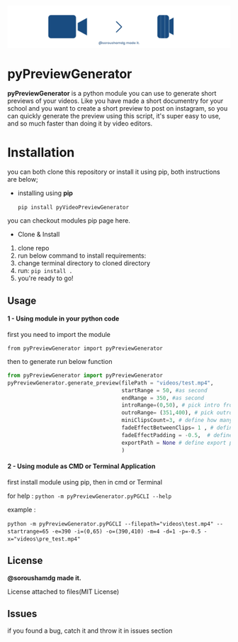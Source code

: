 ![header_image](https://github.com/soroushamdg/pyVideoPreviewGenerator/raw/master/header.jpg)

# pyPreviewGenerator
**pyPreviewGenerator** is a python module you can use to generate short previews of your videos. Like you have made a short documentry for your school and you want to create a short preview to post on instagram, so you can quickly generate the preview using this script, it's super easy to use, and so much faster than doing it by video editors.


# Installation

you can both clone this repository or install it using pip, both instructions are below;
- installing using **pip**

    `pip install pyVideoPreviewGenerator`

you can checkout modules pip page here.

- Clone & Install
1. clone repo
2. run below command to install requirements:
3. change terminal directory to cloned directory
4. run: `pip install .`
5. you're ready to go!

## Usage
#### 1 - Using module in your python code
first you need to import the module

    from pyPreviewGenerator import pyPreviewGenerator
then to generate run below function

```python
from pyPreviewGenerator import pyPreviewGenerator
pyPreviewGenerator.generate_preview(filePath = "videos/test.mp4",   
                                    startRange = 50, #as second   
                                    endRange = 350, #as second   
                                    introRange=(0,50), # pick intro from 0 to 60 seconds of input video as intro - default = None   
                                    outroRange= (351,400), # pick outro from 351 to 400 seconds of input video as outro - default = None  
                                    miniClipsCount=3, # define how many parts your video split into - default = 3   
                                    fadeEffectBetweenClips= 1 , # define fade effect duration for between scenes as seconds - default = 1  
                                    fadeEffectPadding = -0.5,  # define padding between scenes - default = -0.5   
                                    exportPath = None # define export path - default = 'preview.mp4' next to input video  
                                    )
```
  
#### 2 - Using module as CMD or Terminal Application

first install module using pip, then in cmd or Terminal

for help : `python -m pyPreviewGenerator.pyPGCLI --help`

example :
 
 `python -m pyPreviewGenerator.pyPGCLI --filepath="videos\test.mp4" --startrange=65 -e=390 -i=(0,65) -o=(390,410) -m=4 -d=1 -p=-0.5 -x="videos\pre_test.mp4"`


## License
**@soroushamdg made it.**

License attached to files(MIT License)

## Issues
if you found a bug, catch it and throw it in issues section
